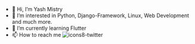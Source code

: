 - 👋 Hi, I’m Yash Mistry
- 👀 I’m interested in Python, Django-Framework, Linux, Web Development and much more.
- 🌱 I’m currently learning Flutter
- 📫 How to reach me ![icons8-twitter](https://user-images.githubusercontent.com/61091300/162694758-82f778b2-7735-491c-9baf-fb07dacd41ee.gif)





<!-- - 💞️ I’m looking to collaborate on ... -->


<!---
m-yash/m-yash is a ✨ special ✨ repository because its `README.md` (this file) appears on your GitHub profile.
You can click the Preview link to take a look at your changes.
--->
